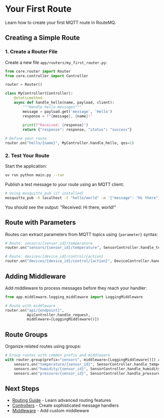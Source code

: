 # Your First Route

Learn how to create your first MQTT route in RouteMQ.

## Creating a Simple Route

### 1. Create a Router File

Create a new file `app/routers/my_first_router.py`:

```python
from core.router import Router
from core.controller import Controller

router = Router()

class MyController(Controller):
    @staticmethod
    async def handle_hello(name, payload, client):
        """Handle hello messages"""
        message = payload.get('message', 'Hello')
        response = f"{message}, {name}!"
        
        print(f"Received: {response}")
        return {"response": response, "status": "success"}

# Define your route
router.on("hello/{name}", MyController.handle_hello, qos=1)
```

### 2. Test Your Route

Start the application:

```bash
uv run python main.py --run
```

Publish a test message to your route using an MQTT client:

```bash
# Using mosquitto_pub (if installed)
mosquitto_pub -h localhost -t "hello/world" -m '{"message": "Hi there"}'
```

You should see the output: "Received: Hi there, world!"

## Route with Parameters

Routes can extract parameters from MQTT topics using `{parameter}` syntax:

```python
# Route: sensors/{sensor_id}/temperature
router.on("sensors/{sensor_id}/temperature", SensorController.handle_temperature)

# Route: devices/{device_id}/control/{action}
router.on("devices/{device_id}/control/{action}", DeviceController.handle_control)
```

## Adding Middleware

Add middleware to process messages before they reach your handler:

```python
from app.middleware.logging_middleware import LoggingMiddleware

# Route with middleware
router.on("api/{endpoint}", 
          ApiController.handle_request, 
          middleware=[LoggingMiddleware()])
```

## Route Groups

Organize related routes using groups:

```python
# Group routes with common prefix and middleware
with router.group(prefix="sensors", middleware=[LoggingMiddleware()]) as sensors:
    sensors.on("temperature/{sensor_id}", SensorController.handle_temperature)
    sensors.on("humidity/{sensor_id}", SensorController.handle_humidity)
    sensors.on("pressure/{sensor_id}", SensorController.handle_pressure)
```

## Next Steps

- [Routing Guide](../routing/README.md) - Learn advanced routing features
- [Controllers](../controllers/README.md) - Create sophisticated message handlers
- [Middleware](../middleware/README.md) - Add custom middleware
